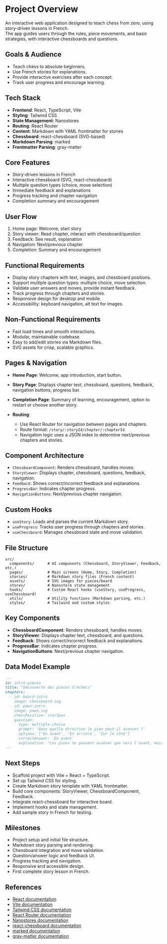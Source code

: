 # Project Overview

An interactive web application designed to teach chess from zero, using story-driven lessons in
French.  
The app guides users through the rules, piece movements, and basic strategies, with interactive
chessboards and questions.

## Goals & Audience

- Teach chess to absolute beginners.
- Use French stories for explanations.
- Provide interactive exercises after each concept.
- Track user progress and encourage learning.

## Tech Stack

- **Frontend**: React, TypeScript, Vite
- **Styling**: Tailwind CSS
- **State Management**: Nanostores
- **Routing**: React Router
- **Content**: Markdown with YAML frontmatter for stories
- **Chessboard**: react-chessboard (SVG-based)
- **Markdown Parsing**: marked
- **Frontmatter Parsing**: gray-matter

## Core Features

- Story-driven lessons in French
- Interactive chessboard (SVG, react-chessboard)
- Multiple question types (choice, move selection)
- Immediate feedback and explanations
- Progress tracking and chapter navigation
- Completion summary and encouragement

## User Flow

1. Home page: Welcome, start story
2. Story viewer: Read chapter, interact with chessboard/question
3. Feedback: See result, explanation
4. Navigation: Next/previous chapter
5. Completion: Summary and encouragement

## Functional Requirements

- Display story chapters with text, images, and chessboard positions.
- Support multiple question types: multiple choice, move selection.
- Validate user answers and moves, provide instant feedback.
- Track progress through chapters and stories.
- Responsive design for desktop and mobile.
- Accessibility: keyboard navigation, alt text for images.

## Non-Functional Requirements

- Fast load times and smooth interactions.
- Modular, maintainable codebase.
- Easy to add/edit stories via Markdown files.
- SVG assets for crisp, scalable graphics.

## Pages & Navigation

- **Home Page**: Welcome, app introduction, start button.
- **Story Page**: Displays chapter text, chessboard, questions, feedback, navigation buttons,
  progress bar.
- **Completion Page**: Summary of learning, encouragement, option to restart or choose another
  story.

- **Routing**:
  - Use React Router for navigation between pages and chapters.
  - Route format: `/story/:storyId/chapter/:chapterId`
  - Navigation logic uses a JSON index to determine next/previous chapters and stories.

## Component Architecture

- `ChessboardComponent`: Renders chessboard, handles moves.
- `StoryViewer`: Displays chapter, chessboard, questions, feedback, navigation.
- `Feedback`: Shows correct/incorrect feedback and explanations.
- `ProgressBar`: Indicates chapter progress.
- `NavigationButtons`: Next/previous chapter navigation.

## Custom Hooks

- `useStory`: Loads and parses the current Markdown story.
- `useProgress`: Tracks user progress through chapters and stories.
- `useChessboard`: Manages chessboard state and move validation.

## File Structure

```text
src/
  components/      # UI components (Chessboard, StoryViewer, Feedback, etc.)
  pages/           # Main screens (Home, Story, Completion)
  stories/         # Markdown story files (French content)
  assets/          # SVG images for pieces/board
  stores/          # Nanostore state management
  hooks/           # Custom React hooks (useStory, useProgress, useChessboard)
  utils/           # Utility functions (Markdown parsing, etc.)
  styles/          # Tailwind and custom styles
```

## Key Components

- **ChessboardComponent**: Renders chessboard, handles moves.
- **StoryViewer**: Displays chapter text, chessboard, and questions.
- **Feedback**: Shows correct/incorrect feedback and explanations.
- **ProgressBar**: Indicates chapter progress.
- **NavigationButtons**: Next/previous chapter navigation.

## Data Model Example

```markdown
---
id: intro-pieces
title: "Découverte des pièces d'échecs"
chapters:
  - id: board-intro
    image: chessboard.svg
  - id: pawn-intro
    image: pawn.svg
    chessPosition: startpos
    question:
      type: multiple-choice
      prompt: 'Dans quelle direction le pion peut-il avancer ?'
      options: ['En avant', 'En arrière', 'Sur le côté']
      correctAnswer: 'En avant'
      explanation: "Les pions ne peuvent avancer que vers l'avant, mais ils capturent en diagonale."
---
```

## Next Steps

- Scaffold project with Vite + React + TypeScript.
- Set up Tailwind CSS for styling.
- Create Markdown story template with YAML frontmatter.
- Build core components: StoryViewer, ChessboardComponent, Feedback.
- Integrate react-chessboard for interactive board.
- Implement hooks and state management.
- Add sample story in French for testing.

## Milestones

- Project setup and initial file structure.
- Markdown story parsing and rendering.
- Chessboard integration and move validation.
- Question/answer logic and feedback UI.
- Progress tracking and navigation.
- Responsive and accessible design.
- First complete story lesson in French.

## References

- [React documentation](https://react.dev/)
- [Vite documentation](https://vitejs.dev/)
- [Tailwind CSS documentation](https://tailwindcss.com/docs)
- [React Router documentation](https://reactrouter.com/)
- [Nanostores documentation](https://nanostores.dev/)
- [react-chessboard documentation](https://github.com/Clariity/react-chessboard)
- [marked documentation](https://github.com/markedjs/marked)
- [gray-matter documentation](https://github.com/jonschlinkert/gray-matter)
